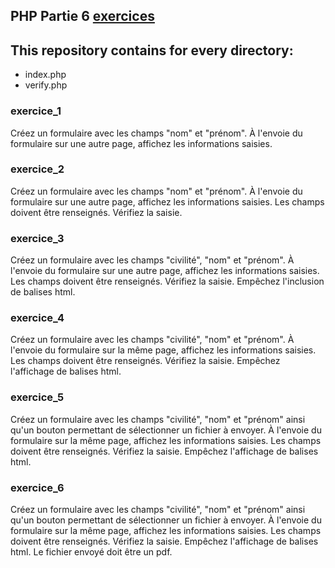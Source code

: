 ## PHP Partie 6 [exercices](https://github.com/HedyKatherine/exosPHP/blob/master/exercicesPHP%23partie6.md)
## This repository contains for every directory:
* index.php
* verify.php

### exercice_1
Créez un formulaire avec les champs "nom" et "prénom". À l'envoie du formulaire sur une autre page, affichez les informations saisies.

### exercice_2
Créez un formulaire avec les champs "nom" et "prénom". À l'envoie du formulaire sur une autre page, affichez les informations saisies. Les champs doivent être renseignés. Vérifiez la saisie.

### exercice_3
Créez un formulaire avec les champs "civilité", "nom" et "prénom". À l'envoie du formulaire sur une autre page, affichez les informations saisies. Les champs doivent être renseignés. Vérifiez la saisie. Empêchez l'inclusion de balises html.

### exercice_4
Créez un formulaire avec les champs "civilité", "nom" et "prénom". À l'envoie du formulaire sur la même page, affichez les informations saisies. Les champs doivent être renseignés. Vérifiez la saisie. Empêchez l'affichage de balises html.

### exercice_5
Créez un formulaire avec les champs "civilité", "nom" et "prénom" ainsi qu'un bouton permettant de sélectionner un fichier à envoyer. À l'envoie du formulaire sur la même page, affichez les informations saisies. Les champs doivent être renseignés. Vérifiez la saisie. Empêchez l'affichage de balises html.

### exercice_6
Créez un formulaire avec les champs "civilité", "nom" et "prénom" ainsi qu'un bouton permettant de sélectionner un fichier à envoyer. À l'envoie du formulaire sur la même page, affichez les informations saisies. Les champs doivent être renseignés. Vérifiez la saisie. Empêchez l'affichage de balises html. Le fichier envoyé doit être un pdf.
